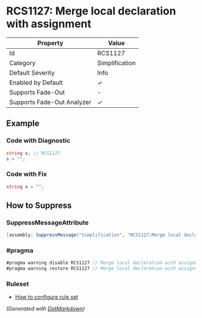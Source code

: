 # RCS1127: Merge local declaration with assignment

| Property                    | Value          |
| --------------------------- | -------------- |
| Id                          | RCS1127        |
| Category                    | Simplification |
| Default Severity            | Info           |
| Enabled by Default          | &#x2713;       |
| Supports Fade\-Out          | \-             |
| Supports Fade\-Out Analyzer | &#x2713;       |

## Example

### Code with Diagnostic

```csharp
string s; // RCS1127
s = "";
```

### Code with Fix

```csharp
string s = "";
```

## How to Suppress

### SuppressMessageAttribute

```csharp
[assembly: SuppressMessage("Simplification", "RCS1127:Merge local declaration with assignment.", Justification = "<Pending>")]
```

### \#pragma

```csharp
#pragma warning disable RCS1127 // Merge local declaration with assignment.
#pragma warning restore RCS1127 // Merge local declaration with assignment.
```

### Ruleset

* [How to configure rule set](../HowToConfigureAnalyzers.md)

*\(Generated with [DotMarkdown](http://github.com/JosefPihrt/DotMarkdown)\)*